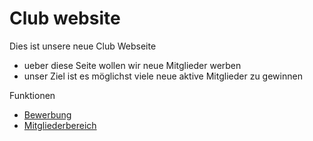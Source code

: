 # Club website

Dies ist unsere neue Club Webseite

* ueber diese Seite wollen wir neue Mitglieder werben
* unser Ziel ist es möglichst viele neue aktive Mitglieder zu gewinnen

Funktionen
* [Bewerbung](bewerbung)
* [Mitgliederbereich](mitglieder)
